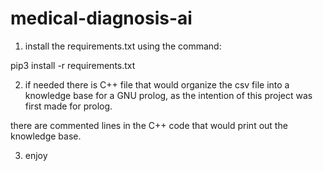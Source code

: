 # medical-diagnosis-ai

1) install the requirements.txt using the command: 

pip3 install -r requirements.txt


2) if needed there is C++ file that would organize the csv file into a knowledge base for a GNU prolog, as the intention of this project was first made for prolog.

there are commented lines in the C++ code that would print out the knowledge base.

3) enjoy
